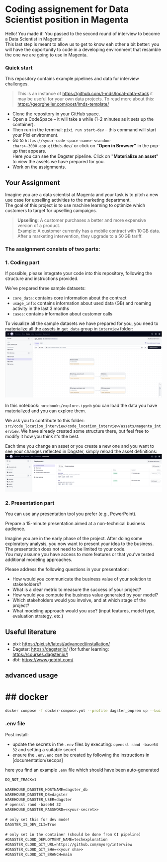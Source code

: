 # Coding assignement for Data Scientist position in Magenta 

Hello! You made it! You passed to the second round of interview to become a Data Scientist in Magenta!  
This last step is meant to allow us to get to know eah other a bit better: you will have the opportunity to code in a developing environment that resamble the one we are going to use in Magenta.


### Quick start

This repository contains example pipelines and data for interview challenges.

> This is an instance of https://github.com/l-mds/local-data-stack it may be useful for your own data projects.
> To read more about this: https://georgheiler.com/post/lmds-template/


- Clone the repository in your GitHub space.
- Open a CodeSpace – it will take a while (1–2 minutes as it sets up the container).
- Then run in the terminal: `pixi run start-dev` – this command will start your Pixi environment.
- Go to `https://<your-code-space-name>-<random-chars>-3000.app.github.dev/` or click on **"Open in Browser"** in the pop-up that appears.  
  Here you can see the Dagster pipeline. Click on **"Materialize an asset"** to view the assets we have prepared for you.
- Work on the assignments.


## Your Assignment

Imagine you are a data scientist at Magenta and your task is to pitch a new use case for upselling activities to the marketing department.  
The goal of this project is to use machine learning to optimize which customers to target for upselling campaigns.

> **Upselling**: A customer purchases a better and more expensive version of a product.  
> Example: A customer currently has a mobile contract with 10 GB data. After a marketing intervention, they upgrade to a 50 GB tariff.

### The assignment consists of two parts:

### 1. Coding part

If possible, please integrate your code into this repository, following the structure and instructions provided.

We’ve prepared three sample datasets:

- `core_data`: contains core information about the contract
- `usage_info`: contains information about used data (GB) and roaming activity in the last 3 months
- `cases`: contains information about customer calls

To visualize all the sample datasets we have prepared for you, you need to materialize all the assets in `get_data` group in `interview` folder:
![alt text](image.png) 

In this notebook: `notebooks/explore.ipynb` you can load the data you have materialized and you can explore them.

We ask you to contribute to this folder: `src/code_location_interview/code_location_interview/assets/magenta_interview`.
We have already created some structure there, but feel free to modify it how you think it's the best.

Each time you change an asset or you create a new one and you want to see your changes reflected in Dagster, simply reload the asset definitions:
![alt text](image-1.png)
### 2. Presentation part

You can use any presentation tool you prefer (e.g., PowerPoint).

Prepare a 15-minute presentation aimed at a non-technical business audience.

Imagine you are in the early phase of the project. After doing some exploratory analysis, you now want to present your idea to the business.
The presentation does not need to be limited to your code.  
You may assume you have access to more features or that you’ve tested additional modeling approaches.

Please address the following questions in your presentation:

- How would you communicate the business value of your solution to stakeholders?
- What is a clear metric to measure the success of your project?
- How would you compute the business value generated by your model?
- Which stakeholders would you involve, and at which stage of the project?
- What modeling approach would you use? (input features, model type, evaluation strategy, etc.)

## Useful literature

- pixi: https://pixi.sh/latest/advanced/installation/
- Dagster: https://dagster.io/ (for futher learning: https://courses.dagster.io/)
- dbt: https://www.getdbt.com/


## advanced usage
# ## docker

```bash
docker compose -f docker-compose.yml --profile dagster_onprem up --build
```

### .env  file

Post install:

- update the secrets in the `.env` files by executing: `openssl rand -base64 32` and setting a suitable secret
- ensure the `.env.enc` can be created by following the instructions in [documentation/secops]

here you find an example `.env` file which should have been auto-generated

```
DO_NOT_TRACK=1

WAREHOUSE_DAGSTER_HOSTNAME=dagster_db
WAREHOUSE_DAGSTER_DB=dagster
WAREHOUSE_DAGSTER_USER=dagster
# openssl rand -base64 32
WAREHOUSE_DAGSTER_PASSWORD=<<your-secret>>

# only set this for dev mode!
DAGSTER_IS_DEV_CLI=True

# only set in the container (should be done from CI pipeline)
#DAGSTER_CLOUD_DEPLOYMENT_NAME=techexploration
#DAGSTER_CLOUD_GIT_URL=https://github.com/myorg/interview
#DAGSTER_CLOUD_GIT_SHA=<<your sha>>
#DAGSTER_CLOUD_GIT_BRANCH=main
```
